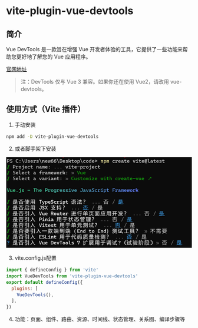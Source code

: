 # vite-plugin-vue-devtools

## 简介

Vue DevTools 是一款旨在增强 Vue 开发者体验的工具，它提供了一些功能来帮助您更好地了解您的 Vue 应用程序。

[官网地址](https://devtools-next.vuejs.org/)

> 注：DevTools 仅与 Vue 3 兼容。如果你还在使用 Vue2，请改用 vue-devtools。

## 使用方式（Vite 插件）

1. 手动安装

```sh
npm add -D vite-plugin-vue-devtools
```

2. 或者脚手架下安装

![vite-create](/vue/imgs/vite-plugin-vue-devtools/1.png)

3. vite.config.js配置
```javascript
import { defineConfig } from 'vite'
import VueDevTools from 'vite-plugin-vue-devtools'
export default defineConfig({
  plugins: [
    VueDevTools(),
  ],
})
```

4. 功能：页面、组件、路由、资源、时间线、状态管理、关系图、编译步骤等